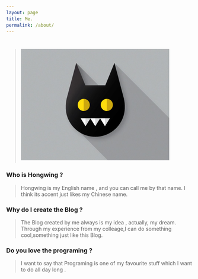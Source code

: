 ```yaml
---
layout: page
title: Me.
permalink: /about/
---
```


> # ![tks](/assets/me.jpg)

### Who is Hongwing ?

> Hongwing is my English name , and you can call me by that name.
> I think its accent just likes my Chinese name.

### Why do I create the Blog ?
> The Blog created by me always is my idea , actually, my dream.
> Through my experience from my colleage,I can do something cool,something just like this Blog.

### Do you love the programing ?
> I want to say that Programing is one of my favourite stuff which I want to do all day long .